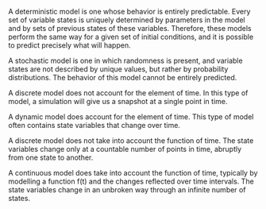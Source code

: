 A deterministic model is one whose behavior is entirely predictable. Every set of variable states is uniquely determined by parameters in the model and by sets of previous states of these variables. Therefore, these models perform the same way for a given set of initial conditions, and it is possible to predict precisely what will happen. 

A stochastic model is one in which randomness is present, and variable states are not described by unique values, but rather by probability distributions. The behavior of this model cannot be entirely predicted.

A discrete model does not account for the element of time. In this type of model, a simulation will give us a snapshot at a single point in time. 

A dynamic model does account for the element of time. This type of model often contains state variables that change over time.

A discrete model does not take into account the function of time. The state variables change only at a countable number of points in time, abruptly from one state to another.

A continuous model does take into account the function of time, typically by modelling a function f(t) and the changes reflected over time intervals. The state variables change in an unbroken way through an infinite number of states.
